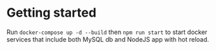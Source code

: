 # Getting started
Run `docker-compose up -d --build` then `npm run start` to start docker services that include both MySQL db and NodeJS app with hot reload. 
